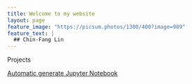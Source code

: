 ```yaml
---
title: Welcome to my website
layout: page
feature_image: "https://picsum.photos/1300/400?image=989"
feature_text: |
  ## Chin-Fang Lin
---
```


Projects

[Automatic generate Jupyter Notebook](https://github.com/chinfang/auto-jupyter-notebook)
